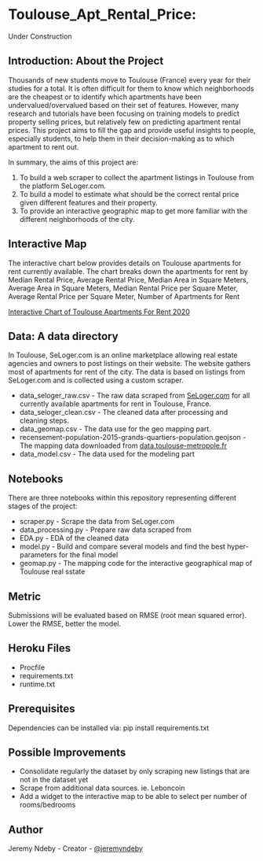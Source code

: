 # Toulouse_Apt_Rental_Price:

Under Construction

## Introduction: About the Project

Thousands of new students move to Toulouse (France) every year for their studies for a total. It is often difficult for them to know which neighborhoods are the cheapest or to identify which apartments have been undervalued/overvalued based on their set of features. However, many research and tutorials have been focusing on training models to predict property selling prices, but relatively few on predicting apartment rental prices. This project aims to fill the gap and provide useful insights to people, especially students, to help them in their decision-making as to which apartment to rent out.

In summary, the aims of this project are: 
1. To build a web scraper to collect the apartment listings in Toulouse from the platform SeLoger.com.
2. To build a model to estimate what should be the correct rental price given different features and their property.
3. To provide an interactive geographic map to get more familiar with the different neighborhoods of the city. 


## Interactive Map
The interactive chart below provides details on Toulouse apartments for rent currently available. 
The chart breaks down the apartments for rent by Median Rental Price, Average Rental Price, Median Area in Square Meters, Average Area in Square Meters, Median Rental Price per Square Meter, Average Rental Price per Square Meter, Number of Apartments for Rent

[Interactive Chart of Toulouse Apartments For Rent 2020](https://toulouse-apt-rental-price.herokuapp.com/geomap)


## Data: A data directory
In Toulouse, SeLoger.com is an online marketplace allowing real estate agencies and owners to post listings on their website. The website gathers most of apartments for rent of the city. The data is based on listings from SeLoger.com and is collected using a custom scraper. 
- data_seloger_raw.csv - The raw data scraped from [SeLoger.com](https://www.seloger.com/immobilier/locations/immo-toulouse-31/bien-appartement/?LISTING-LISTpg=0) for all currently available apartments for rent in Toulouse, France.
- data_seloger_clean.csv - The cleaned data after processing and cleaning steps.
- data_geomap.csv - The data use for the geo mapping part.
- recensement-population-2015-grands-quartiers-population.geojson - The mapping data downloaded from [data.toulouse-metropole.fr](https://data.toulouse-metropole.fr/explore/dataset/recensement-population-2015-grands-quartiers-population/export/)
- data_model.csv - The data used for the modeling part


## Notebooks
There are three notebooks within this repository representing different stages of the project:
- scraper.py - Scrape the data from SeLoger.com
- data_processing.py - Prepare raw data scraped from 
- EDA.py - EDA of the cleaned data
- model.py - Build and compare several models and find the best hyper-parameters for the final model
- geomap.py - The mapping code for the interactive geographical map of Toulouse real sstate

## Metric
Submissions will be evaluated based on RMSE (root mean squared error). Lower the RMSE, better the model.


## Heroku Files
- Procfile
- requirements.txt
- runtime.txt

## Prerequisites
Dependencies can be installed via:
pip install requirements.txt

## Possible Improvements
- Consolidate regularly the dataset by only scraping new listings that are not in the dataset yet
- Scrape from additional data sources. ie. Leboncoin
- Add a widget to the interactive map to be able to select per number of rooms/bedrooms 

## Author
Jeremy Ndeby - Creator - [@jeremyndeby](https://github.com/jeremyndeby)
